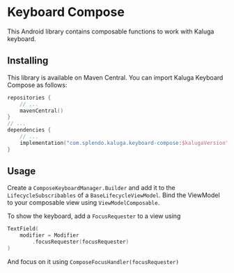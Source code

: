 # Keyboard Compose
This Android library contains composable functions to work with Kaluga keyboard.

## Installing
This library is available on Maven Central. You can import Kaluga Keyboard Compose as follows:

```kotlin
repositories {
    // ...
    mavenCentral()
}
// ...
dependencies {
    // ...
    implementation("com.splendo.kaluga.keyboard-compose:$kalugaVersion")
}
```

## Usage

Create a `ComposeKeyboardManager.Builder` and add it to the `LifecycleSubscribables` of a `BaseLifecycleViewModel`.
Bind the ViewModel to your composable view using `ViewModelComposable`.

To show the keyboard, add a `FocusRequester` to a view using
```kotlin
TextField(
    modifier = Modifier
        .focusRequester(focusRequester)
)
```

And focus on it using `ComposeFocusHandler(focusRequester)`

